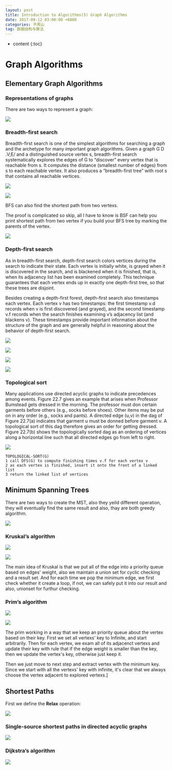```yaml
---
layout: post
title: Introduction to Algorithms(5) Graph Algorithms
date: 2017-09-12 03:00:00 +0800
categories: 不周山
tag: 数据结构与算法
---
```



* content
{:toc}

# Graph Algorithms

## Elementary Graph Algorithms
### Representations of graphs
There are two ways to represent a graph:

![](/images/TIM_jietu_20170915082226.png)

### Breadth-first search
Breadth-first search is one of the simplest algorithms for searching a graph and
the archetype for many important graph algorithms.
Given a graph G D .V;E/ and a distinguished source vertex s, breadth-first
search systematically explores the edges of G to “discover” every vertex that is
reachable from s. It computes the distance (smallest number of edges) from s
to each reachable vertex. It also produces a “breadth-first tree” with root s that
contains all reachable vertices.

![](/images/TIM_jietu_20170915084431.png)

![](/images/BFS.png)

BFS can also find the shortest path from two vertexs.

The proof is complicated so skip, all I have to know is BSF can help you print shortest path from two vertex if you build your BFS tree by marking the parents of the vertex.

![](/images/TIM_jietu_20170915090159.png)

### Depth-first search
As in breadth-first search, depth-first search colors vertices during the search to
indicate their state. Each vertex is initially white, is grayed when it is discovered
in the search, and is blackened when it is finished, that is, when its adjacency list
has been examined completely. This technique guarantees that each vertex ends up
in exactly one depth-first tree, so that these trees are disjoint.

Besides creating a depth-first forest, depth-first search also timestamps each vertex.
Each vertex v has two timestamps: the first timestamp v.d records when v
is first discovered (and grayed), and the second timestamp v.f records when the
search finishes examining v’s adjacency list (and blackens v). These timestamps
provide important information about the structure of the graph and are generally
helpful in reasoning about the behavior of depth-first search.

![](/images/TIM_jietu_20170915091106.png)

![](/images/DFS.png)

![](/images/TIM_jietu_20170915091653.png)

![](/images/TIM_jietu_20170915091843.png)

### Topological sort
Many applications use directed acyclic graphs to indicate precedences among
events. Figure 22.7 gives an example that arises when Professor Bumstead gets
dressed in the morning. The professor must don certain garments before others
(e.g., socks before shoes). Other items may be put on in any order (e.g., socks and
  pants). A directed edge (u,v) in the dag of Figure 22.7(a) indicates that garment u
must be donned before garment v. A topological sort of this dag therefore gives an
order for getting dressed. Figure 22.7(b) shows the topologically sorted dag as an
ordering of vertices along a horizontal line such that all directed edges go from left
to right.

![](/images/TIM_jietu_20170915092437.png)

```
TOPOLOGICAL-SORT(G)
1 call DFS(G) to compute finishing times v.f for each vertex v
2 as each vertex is finished, insert it onto the front of a linked list
3 return the linked list of vertices
```

## Minimum Spanning Trees
There are two ways to create the MST, also they yeild different operation, they will eventually find the same result and also, thay are both greedy algorithm.

![](/images/TIM_jietu_20170918085538.png)

### Kruskal’s algorithm
![](/images/TIM_jietu_20170918085810.png)

![](/images/Kruskal.png)

The main idea of Kruskal is that we put all of the edge into a priority queue based on edges' weight, also we maintain a union set for cyclic checking and a result set. And for each time we pop the minimum edge, we first check whether it create a loop, if not, we can safely put it into our result and also, unionset for furthur checking.

### Prim’s algorithm
![](/images/TIM_jietu_20170918090957.png)

![](/images/Prim.png)

The prim working in a way that we keep an priority queue about the vertex based on their key. First we set all vertexs' key to Infinite, and start arbitrarily. Then for each vertex, we exam all of its adjacenct vertexs and update their key with rule that if the edge weight is smaller than the key, then we update the vertex's key, otherwise just keep it.

Then we just move to next step and extract vertex with the minimum key. Since we start with all the vertexs' key with infinite, it's clear that we always choose the vertex adjacent to explored vertexs.]

## Shortest Paths
First we define the **Relax** operation:

![](/images/ShortestPath1.png)

### Single-source shortest paths in directed acyclic graphs
![](/images/ShortestPath2.png)

### Dijkstra’s algorithm

![](/images/ShortestPath3.png)
